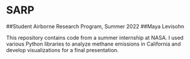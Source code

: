 # SARP

##Student Airborne Research Program, Summer 2022
##Maya Levisohn

This repository contains code from a summer internship at NASA. I used various Python libraries to analyze methane emissions in California and develop visualizations for a final presentation. 


